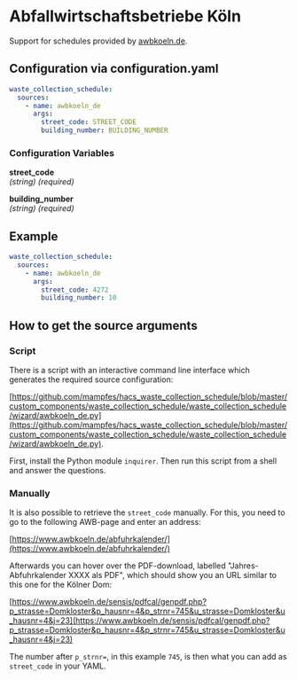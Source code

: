 # Abfallwirtschaftsbetriebe Köln

Support for schedules provided by [awbkoeln.de](https://www.awbkoeln.de/).

## Configuration via configuration.yaml

```yaml
waste_collection_schedule:
  sources:
    - name: awbkoeln_de
      args:
        street_code: STREET_CODE
        building_number: BUILDING_NUMBER
```

### Configuration Variables

**street_code**  
*(string) (required)*

**building_number**  
*(string) (required)*

## Example

```yaml
waste_collection_schedule:
  sources:
    - name: awbkoeln_de
      args:
        street_code: 4272
        building_number: 10
```

## How to get the source arguments

### Script

There is a script with an interactive command line interface which generates the required source configuration:

[https://github.com/mampfes/hacs_waste_collection_schedule/blob/master/custom_components/waste_collection_schedule/waste_collection_schedule/wizard/awbkoeln_de.py](https://github.com/mampfes/hacs_waste_collection_schedule/blob/master/custom_components/waste_collection_schedule/waste_collection_schedule/wizard/awbkoeln_de.py).

First, install the Python module `inquirer`. Then run this script from a shell and answer the questions.

### Manually

It is also possible to retrieve the `street_code` manually. For this, you need to go to the following AWB-page and enter an address:

[https://www.awbkoeln.de/abfuhrkalender/](https://www.awbkoeln.de/abfuhrkalender/)

Afterwards you can hover over the PDF-download, labelled "Jahres-Abfuhrkalender XXXX als PDF", which should show you an URL similar to this one for the Kölner Dom:

[https://www.awbkoeln.de/sensis/pdfcal/genpdf.php?p_strasse=Domkloster&p_hausnr=4&p_strnr=745&u_strasse=Domkloster&u_hausnr=4&j=23](https://www.awbkoeln.de/sensis/pdfcal/genpdf.php?p_strasse=Domkloster&p_hausnr=4&p_strnr=745&u_strasse=Domkloster&u_hausnr=4&j=23)

The number after `p_strnr=`, in this example `745`, is then what you can add as `street_code` in your YAML.
